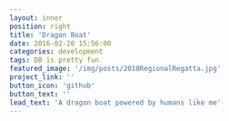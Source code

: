 ```yaml
---
layout: inner
position: right
title: 'Dragon Boat'
date: 2016-02-20 15:56:00
categories: development
tags: DB is pretty fun
featured_image: '/img/posts/2018RegionalRegatta.jpg'
project_link: ''
button_icon: 'github'
button_text: ''
lead_text: 'A dragon boat powered by humans like me'
---
```


